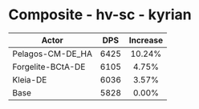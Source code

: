 # Composite - hv-sc - kyrian
| Actor | DPS | Increase |
|---|:---:|:---:|
|Pelagos-CM-DE_HA|6425|10.24%|
|Forgelite-BCtA-DE|6105|4.75%|
|Kleia-DE|6036|3.57%|
|Base|5828|0.00%|
